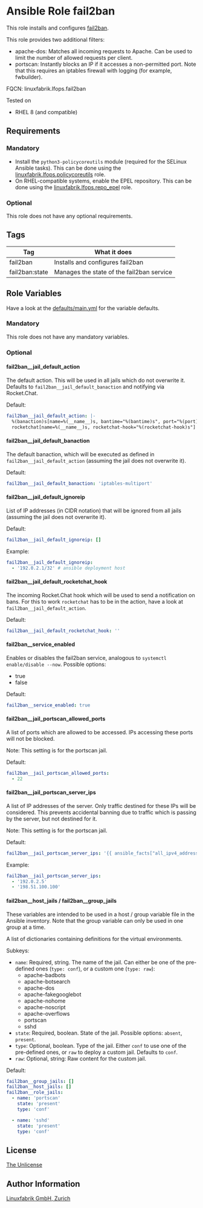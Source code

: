 # Ansible Role fail2ban

This role installs and configures [fail2ban](https://www.fail2ban.org).

This role provides two additional filters:

* apache-dos: Matches all incoming requests to Apache. Can be used to limit the number of allowed requests per client.
* portscan: Instantly blocks an IP if it accesses a non-permitted port. Note that this requires an iptables firewall with logging (for example, fwbuilder).

FQCN: linuxfabrik.lfops.fail2ban

Tested on

* RHEL 8 (and compatible)


## Requirements

### Mandatory

* Install the `python3-policycoreutils` module (required for the SELinux Ansible tasks). This can be done using the [linuxfabrik.lfops.policycoreutils](https://github.com/Linuxfabrik/lfops/tree/main/roles/policycoreutils) role.
* On RHEL-compatible systems, enable the EPEL repository. This can be done using the [linuxfabrik.lfops.repo_epel](https://github.com/Linuxfabrik/lfops/tree/main/roles/repo_epel) role.


### Optional

This role does not have any optional requirements.


## Tags

| Tag            | What it does                              |
| ---            | ------------                              |
| fail2ban       | Installs and configures fail2ban          |
| fail2ban:state | Manages the state of the fail2ban service |


## Role Variables

Have a look at the [defaults/main.yml](https://github.com/Linuxfabrik/lfops/blob/main/roles/fail2ban/defaults/main.yml) for the variable defaults.


### Mandatory

This role does not have any mandatory variables.


### Optional

#### fail2ban__jail_default_action

The default action. This will be used in all jails which do not overwrite it. Defaults to `fail2ban__jail_default_banaction` and notifying via Rocket.Chat.

Default:
```yaml
fail2ban__jail_default_action: |-
  %(banaction)s[name=%(__name__)s, bantime="%(bantime)s", port="%(port)s", protocol="%(protocol)s", chain="%(chain)s"]
  rocketchat[name=%(__name__)s, rocketchat-hook="%(rocketchat-hook)s"]
```


#### fail2ban__jail_default_banaction

The default banaction, which will be executed as defined in `fail2ban__jail_default_action` (assuming the jail does not overwrite it).

Default:
```yaml
fail2ban__jail_default_banaction: 'iptables-multiport'
```


#### fail2ban__jail_default_ignoreip

List of IP addresses (in CIDR notation) that will be ignored from all jails (assuming the jail does not overwrite it).

Default:
```yaml
fail2ban__jail_default_ignoreip: []
```

Example:
```yaml
fail2ban__jail_default_ignoreip:
  - '192.0.2.1/32' # ansible deployment host
```


#### fail2ban__jail_default_rocketchat_hook

The incoming Rocket.Chat hook which will be used to send a notification on bans. For this to work `rocketchat` has to be in the action, have a look at `fail2ban__jail_default_action`.

Default:
```yaml
fail2ban__jail_default_rocketchat_hook: ''
```


#### fail2ban__service_enabled

Enables or disables the fail2ban service, analogous to `systemctl enable/disable --now`. Possible options:

* true
* false

Default:
```yaml
fail2ban__service_enabled: true
```


#### fail2ban__jail_portscan_allowed_ports

A list of ports which are allowed to be accessed. IPs accessing these ports will not be blocked.

Note: This setting is for the portscan jail.

Default:
```yaml
fail2ban__jail_portscan_allowed_ports:
  - 22
```


#### fail2ban__jail_portscan_server_ips

A list of IP addresses of the server. Only traffic destined for these IPs will be considered. This prevents accidental banning due to traffic which is passing by the server, but not destined for it.

Note: This setting is for the portscan jail.

Default:
```yaml
fail2ban__jail_portscan_server_ips: '{{ ansible_facts["all_ipv4_addresses"] }}'
```

Example:
```yaml
fail2ban__jail_portscan_server_ips:
  - '192.0.2.5'
  - '198.51.100.100'
```


#### fail2ban__host_jails / fail2ban__group_jails

These variables are intended to be used in a host / group variable file in the Ansible inventory. Note that the group variable can only be used in one group at a time.

A list of dictionaries containing definitions for the virtual environments.

Subkeys:

* `name`: Required, string. The name of the jail. Can either be one of the pre-defined ones (`type: conf`), or a custom one (`type: raw`):
    * apache-badbots
    * apache-botsearch
    * apache-dos
    * apache-fakegooglebot
    * apache-nohome
    * apache-noscript
    * apache-overflows
    * portscan
    * sshd
* `state`: Required, boolean. State of the jail. Possible options: `absent`, `present`.
* `type`: Optional, boolean. Type of the jail. Either `conf` to use one of the pre-defined ones, or `raw` to deploy a custom jail. Defaults to `conf`.
* `raw`: Optional, string: Raw content for the custom jail.

Default:
```yaml
fail2ban__group_jails: []
fail2ban__host_jails: []
fail2ban__role_jails:
  - name: 'portscan'
    state: 'present'
    type: 'conf'

  - name: 'sshd'
    state: 'present'
    type: 'conf'
```


## License

[The Unlicense](https://unlicense.org/)


## Author Information

[Linuxfabrik GmbH, Zurich](https://www.linuxfabrik.ch)
